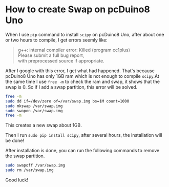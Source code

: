 # How to create Swap on pcDuino8 Uno

When I use `pip` command to install `scipy` on pcDuino8 Uno, after about one or two hours to compile, I get errors seemly like:
> g++: internal compiler error: Killed (program cc1plus)  
Please submit a full bug report,  
with preprocessed source if appropriate.  

After I google with this error, I get what had happened. That's because pcDuino8 Uno has only 1GB ram which is not enough to compile `scipy`.At the same time I use `free -m` to check the ram and swap, it shows that the swap is 0. So if I add a swap partition, this error will be solved. 
```bash
free -m
sudo dd if=/dev/zero of=/var/swap.img bs=1M count=1000
sudo mkswap /var/swap.img
sudo swapon /var/swap.img
free -m
```
This creates a new swap about 1GB.

Then I run `sudo pip install scipy`, after several hours, the installation will be done!

After installation is done, you can run the following commands to remove the swap partition.
```bash
sudo swapoff /var/swap.img
sudo rm /var/swap.img
```
Good luck!


